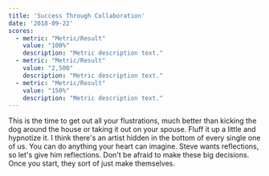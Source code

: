 ```yaml
---
title: 'Success Through Collaboration'
date: '2018-09-22'
scores:
  - metric: "Metric/Result"
    value: "100%"
    description: "Metric description text."
  - metric: "Metric/Result"
    value: "2,500"
    description: "Metric description text."
  - metric: "Metric/Result"
    value: "150%"
    description: "Metric description text."  
---
```


This is the time to get out all your flustrations, much better than kicking the dog around the house or taking it out on your spouse. Fluff it up a little and hypnotize it. I think there's an artist hidden in the bottom of every single one of us. You can do anything your heart can imagine. Steve wants reflections, so let's give him reflections. Don't be afraid to make these big decisions. Once you start, they sort of just make themselves.